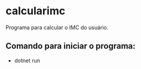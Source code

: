 # calcularimc
Programa para calcular o IMC do usuário.

## Comando para iniciar o programa:
- dotnet run

